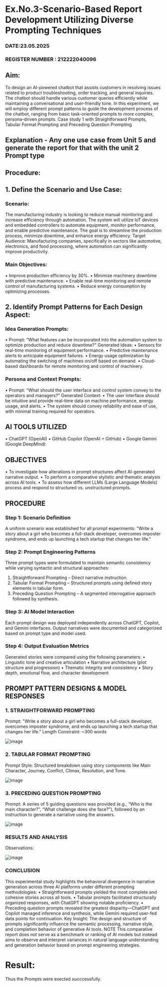 # Ex.No.3-Scenario-Based Report Development Utilizing Diverse Prompting Techniques

### DATE:23.05.2025                                                                         
### REGISTER NUMBER : 212222040096
## Aim:
To design an AI-powered chatbot that assists customers in resolving issues related to product troubleshooting, order tracking, and general inquiries. The chatbot should handle various customer queries efficiently while maintaining a conversational and user-friendly tone. In this experiment, we will employ different prompt patterns to guide the development process of the chatbot, ranging from basic task-oriented prompts to more complex, persona-driven prompts. Case study 1 with Straightforward Prompts, Tabular Format Prompting and Preceding Question Prompting  

## Explanation - Any one use case from Unit 5 and generate the report for that with the unit 2 Prompt type
## Procedure:
## 1.	Define the Scenario and Use Case:
### Scenario:
The manufacturing industry is looking to reduce manual monitoring and increase efficiency through automation. The system will utilize IoT devices and embedded controllers to automate equipment, monitor performance, and enable predictive maintenance. The goal is to streamline the production process, minimize downtime, and enhance energy efficiency.
Target Audience:
Manufacturing companies, specifically in sectors like automotive, electronics, and food processing, where automation can significantly improve productivity.


### Main Objectives:

•	Improve production efficiency by 30%.
•	Minimize machinery downtime with predictive maintenance.
•	Enable real-time monitoring and remote control of manufacturing systems.
•	Reduce energy consumption by optimizing processes.
 
## 2.	Identify Prompt Patterns for Each Design Aspect:
### Idea Generation Prompts:

•	Prompt: “What features can be incorporated into the automation system to optimize production and reduce downtime?” Generated Ideas:
•	Sensors for real-time monitoring of equipment performance.
•	Predictive maintenance alerts to anticipate equipment failures.
•	Energy usage optimization by automating the switching of machines on/off based on demand.
•	Cloud-based dashboards for remote monitoring and control of machinery.

### Persona and Context Prompts:

•	Prompt: “What should the user interface and control system convey to the operators and managers?” Generated Context:
•	The user interface should be intuitive and provide real-time data on machine performance, energy usage, and alerts.
•	The system should convey reliability and ease of use, with minimal training required for operators.

## AI TOOLS UTILIZED
• ChatGPT (OpenAI)
• GitHub Copilot (OpenAI + GitHub)
• Google Gemini (Google DeepMind)
## OBJECTIVES
• To investigate how alterations in prompt structures affect AI-generated narrative
output.
• To perform a comparative stylistic and thematic analysis across AI tools.
• To assess how different LLMs (Large Language Models) process and respond to
structured vs. unstructured prompts.
## PROCEDURE
### Step 1: Scenario Definition
A uniform scenario was established for all prompt experiments:
"Write a story about a girl who becomes a full-stack developer, overcomes imposter
syndrome, and ends up launching a tech startup that changes her life."
### Step 2: Prompt Engineering Patterns
Three prompt types were formulated to maintain semantic consistency while varying
syntactic and structural approaches:
1. Straightforward Prompting – Direct narrative instruction.
2. Tabular Format Prompting – Structured prompts using defined story elements in
tabular form.
3. Preceding Question Prompting – A segmented interrogative approach followed by
synthesis.
### Step 3: AI Model Interaction
Each prompt design was deployed independently across ChatGPT, Copilot, and Gemini
interfaces. Output narratives were documented and categorized based on prompt type and
model used.
### Step 4: Output Evaluation Metrics
Generated stories were compared using the following parameters:
• Linguistic tone and creative articulation
• Narrative architecture (plot structure and progression)
• Thematic integrity and consistency
• Story depth, emotional flow, and character development
## PROMPT PATTERN DESIGNS & MODEL RESPONSES
### 1. STRAIGHTFORWARD PROMPTING
 Prompt:
"Write a story about a girl who becomes a full-stack developer, overcomes imposter
syndrome, and ends up launching a tech startup that changes her life."
Length Constraint: ~300 words

![image](https://github.com/user-attachments/assets/d1746741-154d-4fd9-a583-34dc683eaae2)

### 2. TABULAR FORMAT PROMPTING
Prompt Style:
Structured breakdown using story components like Main Character, Journey, Conflict,
Climax, Resolution, and Tone.

![image](https://github.com/user-attachments/assets/7d30d695-c3d4-4a72-85c5-fe45b2d55c9e)

### 3. PRECEDING QUESTION PROMPTING
Prompt:
A series of 5 guiding questions was provided (e.g., “Who is the main character?”, “What
challenge does she face?”), followed by an instruction to generate a narrative using the
answers.

![image](https://github.com/user-attachments/assets/5bc03796-62f1-4342-9dd1-6a48833bc506)

### RESULTS AND ANALYSIS
Observations:

![image](https://github.com/user-attachments/assets/3bfd6cd1-1651-404c-baaa-808bffb3e348)

### CONCLUSION
This experimental study highlights the behavioral divergence in narrative generation
across three AI platforms under different prompting methodologies:
• Straightforward prompts yielded the most complete and cohesive stories across all
tools.
• Tabular prompts facilitated structurally organized responses, with ChatGPT showing
notable proficiency.
• Preceding question prompts revealed the greatest disparity—ChatGPT and Copilot
managed inference and synthesis, while Gemini required user-fed data points for
continuation.
Key Insight: The design and structure of prompts significantly influence the semantic
processing, narrative style, and completion behavior of generative AI tools.
NOTE
This comparative report does not serve as a benchmark or ranking of AI models but instead
aims to observe and interpret variances in natural language understanding and
generation behavior based on prompt engineering strategies.





# Result:
Thus the Prompts were exected succcessfully.

